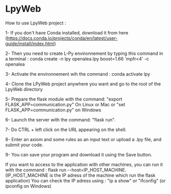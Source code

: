 # LpyWeb
How to use LpyWeb project :

1- If you don't have Conda installed, download it from here (https://docs.conda.io/projects/conda/en/latest/user-guide/install/index.html)

2- Then you need to create L-Py environnement by typing this command in a terminal :
conda create -n lpy openalea.lpy boost=1.66 'mpfr<4' -c openalea

3- Activate the environnement wih the command : conda activate lpy

4- Clone the LPyWeb project anywhere you want and go to the root of the LpyWeb directory

5- Prepare the flask module with the command: "export FLASK_APP=communication.py" On Linux or Mac or "set FLASK_APP=communication.py" on Windows

6- Launch the server with the command: "flask run".

7- Do CTRL + left click on the URL appearing on the shell.

8- Enter an axiom and some rules as an input text or upload a .lpy file, and submit your code.

9- You can save your program and download it using the Save button.

If you want to access to the application with other machines, you can run it with the command : flask run --host=IP_HOST_MACHINE.
(IP_HOST_MACHINE is the IP adress of the machine which run the flask application)
You can check the IP adress using : "ip a show" or "ifconfig" (or ipconfig on Windows)